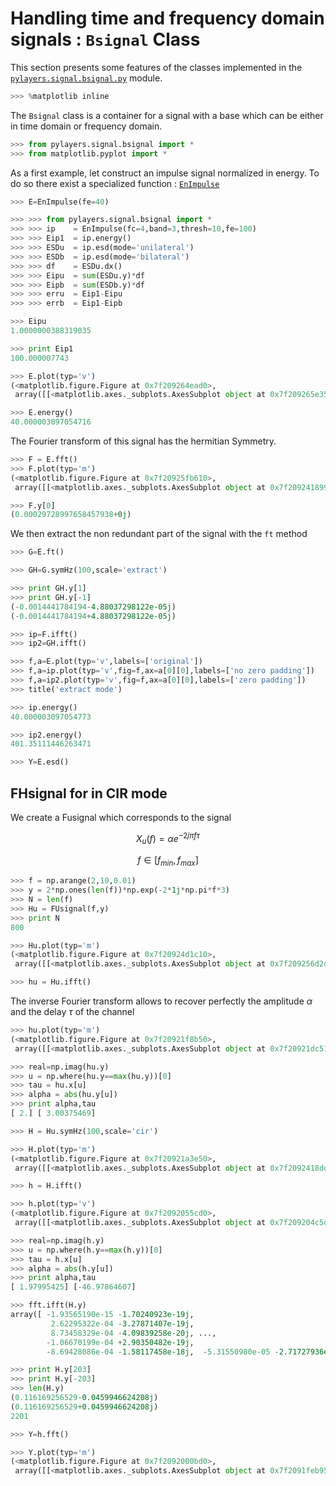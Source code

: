 # Handling time and frequency domain signals : `Bsignal` Class

This section presents some features of the classes implemented in the [`pylayers.signal.bsignal.py`](http://pylayers.github.io/pylayers/modules/pylayers.signal.bsignal.html) module.

```python
>>> %matplotlib inline
```

The `Bsignal` class is a container for a signal with a base which can be either in time domain or frequency domain.

```python
>>> from pylayers.signal.bsignal import *
>>> from matplotlib.pyplot import *
```

As a first example, let construct an impulse signal normalized in energy. To do so there exist a specialized function : [`EnImpulse`](http://pylayers.github.io/pylayers/modules/generated/pylayers.signal.bsignal.EnImpulse.demo.html#pylayers.signal.bsignal.EnImpulse.demo)

```python
>>> E=EnImpulse(fe=40)
```

```python
>>> >>> from pylayers.signal.bsignal import *
>>> >>> ip    = EnImpulse(fc=4,band=3,thresh=10,fe=100)
>>> >>> Eip1  = ip.energy()
>>> >>> ESDu  = ip.esd(mode='unilateral')
>>> >>> ESDb  = ip.esd(mode='bilateral')
>>> >>> df    = ESDu.dx()
>>> >>> Eipu  = sum(ESDu.y)*df
>>> >>> Eipb  = sum(ESDb.y)*df
>>> >>> erru  = Eip1-Eipu
>>> >>> errb  = Eip1-Eipb
```

```python
>>> Eipu
1.0000000388319035
```

```python
>>> print Eip1
100.000007743
```

```python
>>> E.plot(typ='v')
(<matplotlib.figure.Figure at 0x7f209264ead0>,
 array([[<matplotlib.axes._subplots.AxesSubplot object at 0x7f209265e350>]], dtype=object))
```

```python
>>> E.energy()
40.000003097054716
```

The Fourier transform of this signal has the hermitian Symmetry.

```python
>>> F = E.fft()
>>> F.plot(typ='m')
(<matplotlib.figure.Figure at 0x7f20925fb610>,
 array([[<matplotlib.axes._subplots.AxesSubplot object at 0x7f2092418990>]], dtype=object))
```

```python
>>> F.y[0]
(0.00029728997658457938+0j)
```

We then extract the non redundant part of the signal with the `ft` method

```python
>>> G=E.ft()
```

```python
>>> GH=G.symHz(100,scale='extract')
```

```python
>>> print GH.y[1]
>>> print GH.y[-1]
(-0.0014441784194-4.88037298122e-05j)
(-0.0014441784194+4.88037298122e-05j)
```

```python
>>> ip=F.ifft()
>>> ip2=GH.ifft()
```

```python
>>> f,a=E.plot(typ='v',labels=['original'])
>>> f,a=ip.plot(typ='v',fig=f,ax=a[0][0],labels=['no zero padding'])
>>> f,a=ip2.plot(typ='v',fig=f,ax=a[0][0],labels=['zero padding'])
>>> title('extract mode')
```

```python
>>> ip.energy()
40.000003097054773
```

```python
>>> ip2.energy()
401.35111446263471
```

```python
>>> Y=E.esd()
```

FHsignal for in CIR mode
------------------------

We create a Fusignal which corresponds to the signal

$$X_u(f) = \alpha e^{-2j\pi f \tau}$$

$$f\in [f_{min},f_{max}]$$

```python
>>> f = np.arange(2,10,0.01)
>>> y = 2*np.ones(len(f))*np.exp(-2*1j*np.pi*f*3)
>>> N = len(f)
>>> Hu = FUsignal(f,y)
>>> print N
800
```

```python
>>> Hu.plot(typ='m')
(<matplotlib.figure.Figure at 0x7f20924d1c10>,
 array([[<matplotlib.axes._subplots.AxesSubplot object at 0x7f209256d2d0>]], dtype=object))
```

```python
>>> hu = Hu.ifft()
```

The inverse Fourier transform allows to recover perfectly the amplitude $\alpha$ and the delay $\tau$
of the channel

```python
>>> hu.plot(typ='m')
(<matplotlib.figure.Figure at 0x7f20921f8b50>,
 array([[<matplotlib.axes._subplots.AxesSubplot object at 0x7f20921dc510>]], dtype=object))
```

```python
>>> real=np.imag(hu.y)
>>> u = np.where(hu.y==max(hu.y))[0]
>>> tau = hu.x[u]
>>> alpha = abs(hu.y[u])
>>> print alpha,tau
[ 2.] [ 3.00375469]
```

```python
>>> H = Hu.symHz(100,scale='cir')
```

```python
>>> H.plot(typ='m')
(<matplotlib.figure.Figure at 0x7f20921a3e50>,
 array([[<matplotlib.axes._subplots.AxesSubplot object at 0x7f2092418dd0>]], dtype=object))
```

```python
>>> h = H.ifft()
```

```python
>>> h.plot(typ='v')
(<matplotlib.figure.Figure at 0x7f2092055cd0>,
 array([[<matplotlib.axes._subplots.AxesSubplot object at 0x7f209204c5d0>]], dtype=object))
```

```python
>>> real=np.imag(h.y)
>>> u = np.where(h.y==max(h.y))[0]
>>> tau = h.x[u]
>>> alpha = abs(h.y[u])
>>> print alpha,tau
[ 1.97995425] [-46.97864607]
```

```python
>>> fft.ifft(H.y)
array([ -1.93565190e-15 -1.70240923e-19j,
         2.62295322e-04 -3.27871407e-19j,
         8.73458329e-04 -4.09839258e-20j, ...,
        -1.06670199e-04 +2.90350482e-19j,
        -8.69428086e-04 -1.58117458e-18j,  -5.31550980e-05 -2.71727936e-20j])
```

```python
>>> print H.y[203]
>>> print H.y[-203]
>>> len(H.y)
(0.116169256529-0.0459946624208j)
(0.116169256529+0.0459946624208j)
2201
```

```python
>>> Y=h.fft()
```

```python
>>> Y.plot(typ='m')
(<matplotlib.figure.Figure at 0x7f2092000bd0>,
 array([[<matplotlib.axes._subplots.AxesSubplot object at 0x7f2091feb950>]], dtype=object))
```
